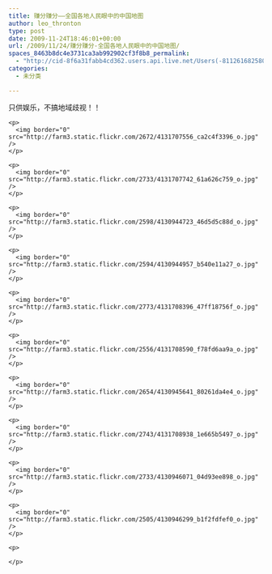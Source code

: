 ```yaml
---
title: 赚分赚分——全国各地人民眼中的中国地图
author: leo_thronton
type: post
date: 2009-11-24T18:46:01+00:00
url: /2009/11/24/赚分赚分-全国各地人民眼中的中国地图/
spaces_8463b8dc4e3731ca3ab992902cf3f8b8_permalink:
  - "http://cid-8f6a31fabb4cd362.users.api.live.net/Users(-8112616825800567966)/Blogs('8F6A31FABB4CD362!102')/Entries('8F6A31FABB4CD362!1044')?authkey=yuBuArwciRo%24"
categories:
  - 未分类

---
```

<div id="msgcns!8F6A31FABB4CD362!1044" class="bvMsg">
  <div>
    <p>
      只供娱乐，不搞地域歧视！！
    </p>
    
    <p>
      <img border="0" src="http://farm3.static.flickr.com/2672/4131707556_ca2c4f3396_o.jpg" />
    </p>
    
    <p>
      <img border="0" src="http://farm3.static.flickr.com/2733/4131707742_61a626c759_o.jpg" />
    </p>
    
    <p>
      <img border="0" src="http://farm3.static.flickr.com/2598/4130944723_46d5d5c88d_o.jpg" />
    </p>
    
    <p>
      <img border="0" src="http://farm3.static.flickr.com/2594/4130944957_b540e11a27_o.jpg" />
    </p>
    
    <p>
      <img border="0" src="http://farm3.static.flickr.com/2773/4131708396_47ff18756f_o.jpg" />
    </p>
    
    <p>
      <img border="0" src="http://farm3.static.flickr.com/2556/4131708590_f78fd6aa9a_o.jpg" />
    </p>
    
    <p>
      <img border="0" src="http://farm3.static.flickr.com/2654/4130945641_80261da4e4_o.jpg" />
    </p>
    
    <p>
      <img border="0" src="http://farm3.static.flickr.com/2743/4131708938_1e665b5497_o.jpg" />
    </p>
    
    <p>
      <img border="0" src="http://farm3.static.flickr.com/2733/4130946071_04d93ee898_o.jpg" />
    </p>
    
    <p>
      <img border="0" src="http://farm3.static.flickr.com/2505/4130946299_b1f2fdfef0_o.jpg" />
    </p>
    
    <p>
       
    </p>
  </div>
</div>